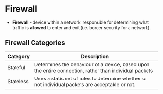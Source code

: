 # Firewall

- **Firewall** - device within a network, responsible for determining what traffic is **allowed** to enter and exit (i.e. border security for a network).

## Firewall Categories

| Category  | Description                                                                                            |
| --------- | ------------------------------------------------------------------------------------------------------ |
| Stateful  | Determines the behaviour of a device, based upon the entire connection, rather than individual packets |
| Stateless | Uses a static set of rules to determine whether or not individual packets are acceptable or not.       |
